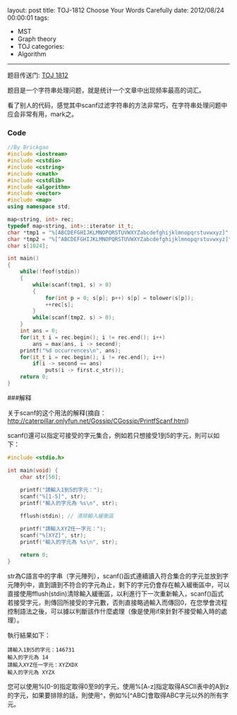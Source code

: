 layout: post
title: TOJ-1812 Choose Your Words Carefully 
date: 2012/08/24 00:00:01
tags: 
- MST
- Graph theory
- TOJ
categories:
- Algorithm
---

题目传送门: <a href="http://acm.tju.edu.cn/toj/showp1812.html">TOJ 1812</a>

题目是一个字符串处理问题，就是统计一个文章中出现频率最高的词汇。

看了别人的代码，感觉其中scanf过滤字符串的方法非常巧，在字符串处理问题中应会非常有用，mark之。

<!-- more -->

### Code

``` c++ TOJ 1812
//By Brickgao
#include <iostream>
#include <cstdio>
#include <cstring>
#include <cmath>
#include <cstdlib>
#include <algorithm>
#include <vector>
#include <map>
using namespace std;

map<string, int> rec;
typedef map<string, int>::iterator it_t;
char *tmp1 = "%[ABCDEFGHIJKLMNOPQRSTUVWXYZabcdefghijklmnopqrstuvwxyz]";
char *tmp2 = "%[^ABCDEFGHIJKLMNOPQRSTUVWXYZabcdefghijklmnopqrstuvwxyz]";
char s[1024];

int main()
{
    while(!feof(stdin))
    {
        while(scanf(tmp1, s) > 0)
        {
            for(int p = 0; s[p]; p++) s[p] = tolower(s[p]);
            ++rec[s];
        }
        while(scanf(tmp2, s) > 0);
    }
    int ans = 0;
    for(it_t i = rec.begin(); i != rec.end(); i++)
        ans = max(ans, i -> second);
    printf("%d occurrences\n", ans);
    for(it_t i = rec.begin(); i != rec.end(); i++)
        if(i -> second == ans)
            puts(i -> first.c_str());
    return 0;
}
```

###解释

关于scanf的这个用法的解释(摘自：<a href ="http://caterpillar.onlyfun.net/Gossip/CGossip/PrintfScanf.html">http://caterpillar.onlyfun.net/Gossip/CGossip/PrintfScanf.html</a>)

scanf()還可以指定可接受的字元集合，例如若只想接受1到5的字元，則可以如下：
``` c++
#include <stdio.h>

int main(void) {
    char str[50];
    
    printf("請輸入1到5的字元：");
    scanf("%[1-5]", str);
    printf("輸入的字元為 %s\n", str);

    fflush(stdin); // 清除輸入緩衝區

    printf("請輸入XYZ任一字元：");
    scanf("%[XYZ]", str);
    printf("輸入的字元為 %s\n", str);
    
    return 0;
}
```

str為C語言中的字串（字元陣列），scanf()函式連續讀入符合集合的字元並放到字元陣列中，直到讀到不符合的字元為止，剩下的字元仍會存在輸入緩衝區中，可以直接使用fflush(stdin)清除輸入緩衝區，以利進行下一次重新輸入，scanf()函式若接受字元，則傳回所接受的字元數，否則直接略過輸入而傳回0，在您學會流程控制語法之後，可以據以判斷該作什麼處理（像是使用if來針對不接受輸入時的處理）。

執行結果如下：

```
請輸入1到5的字元：146731
輸入的字元為 14
請輸入XYZ任一字元：XYZXDX
輸入的字元為 XYZX
```

<p>您可以使用%[0-9]指定取得0至9的字元，使用%[A-z]指定取得ASCII表中的A到z的字元，如果要排除的話，則使用^，例如%[^ABC]會取得ABC字元以外的所有字元。</p>
